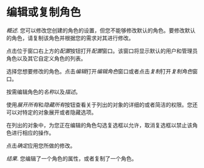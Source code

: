 # 编辑或复制角色

*概述*.
您可以修改您创建的角色的设置，但您不能够修改默认的角色。要修改默认的角色，请复制该角色并根据您的需求对其进行修改。

点击位于窗口右上方的*配置*按钮打开*配置*窗口。该窗口将显示默认的用户和管理员角色以及其它自定义角色的列表。

选择您想要修改的角色。点击*编辑*打开*编辑角色*窗口或者点击*复制*打开*复制角色*窗口。

按需编辑角色的*名称*以及*描述*。

使用*展开所有*和*隐藏所有*按钮查看关于列出的对象的详细的或者简洁的权限。您还可以对特定的对象展开或者隐藏选项。

在列出的对象中，为您正在编辑的角色勾选复选框以允许，取消复选框以禁止该角色进行相应的操作。

点击*确定*应用您所做的修改。

*结果*.
您编辑了一个角色的属性，或者复制了一个角色。

